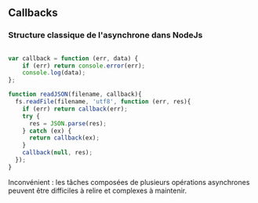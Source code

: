 ## Callbacks

### Structure classique de l'asynchrone dans NodeJs

```javascript

var callback = function (err, data) {
    if (err) return console.error(err);
    console.log(data);
};

function readJSON(filename, callback){
  fs.readFile(filename, 'utf8', function (err, res){
    if (err) return callback(err);
    try {
      res = JSON.parse(res);
    } catch (ex) {
      return callback(ex);
    }
    callback(null, res);
  });
}

```

Inconvénient : les tâches composées de plusieurs opérations asynchrones peuvent être difficiles à relire et complexes à maintenir.

